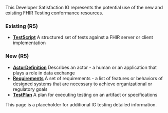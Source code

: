 
<p>This Developer Satisfaction IG represents the potential use of the new and existing FHIR Testing conformance resources.</p>

### Existing (R5)

* <strong>[TestScript](http://hl7.org/fhir/R5/testscript.html)</strong>  A structured set of tests against a FHIR server or client implementation

### New (R5)

* <strong>[ActorDefinition](http://hl7.org/fhir/R5/actordefinition.html)</strong>  Describes an actor - a human or an application that plays a role in data exchange
* <strong>[Requirements](http://hl7.org/fhir/R5/requirements.html)</strong>  A set of requirements - a list of features or behaviors of designed systems that are necessary to achieve organizational or regulatory goals
* <strong>[TestPlan](http://hl7.org/fhir/R5/testplan.html)</strong>  A plan for executing testing on an artifact or specifications

<p></p>
<p>This page is a placeholder for additional IG testing detailed information.</p>
